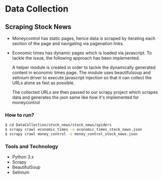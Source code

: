 # Data Collection

## Scraping Stock News

- Moneycontrol has static pages, hence data is scraped by iterating each section of the page and navigating via pagenation links.

- Economic times has dynamic pages which is loaded via javascript. To tackle the issue, the following approach has been implemented.

  A helper module is created in order to tackle the dynamically generated
  content in economic times page. The module uses beautifulsoup and
  selinium driver to execute javascript injection so that it can collect
  the URLs alone as fast as possible.

  The collected URLs are then passed to our scrapy project which scrapes
  data and generates the json same like how it's implemented for
  moneycontrol

### How to run?

```bash
$ cd DataCollection/stock_news/stock_news/spiders
$ scrapy crawl economic_times -o economic_times_stock_news.json
$ scrapy crawl money_control -o money_control_stock_news.json
```

### Tools and Technology

- Python 3.x
- Scrapy
- BeautifulSoup
- Selinium
